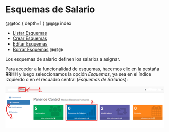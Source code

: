 # Esquemas de Salario

@@toc { depth=1 } 
@@@ index
* [Listar Esquemas](listar_esquemas.md)
* [Crear Esquemas](crear_esquemas.md)
* [Editar Esquemas](editar_esquemas.md)
* [Borrar Esquemas](borrar_esquemas.md)
@@@

Los esquemas de salario definen los salarios a asignar.

Para acceder a la funcionalidad de esquemas, hacemos clic en la pestaña **RRHH** y luego seleccionamos la opción *Esquemas*, ya sea en el índice izquierdo o en el recuadro central (*Esquemas de Salarios*):

![Acceso a Esquemas](img/acceso_esquemas.png)
